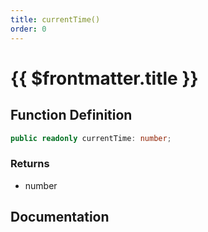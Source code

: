 ```yaml
---
title: currentTime()
order: 0
---
```


# {{ $frontmatter.title }}

## Function Definition

```ts
public readonly currentTime: number;
```

### Returns

* number

## Documentation

<!--@include: ./parts/currentTime.md-->
